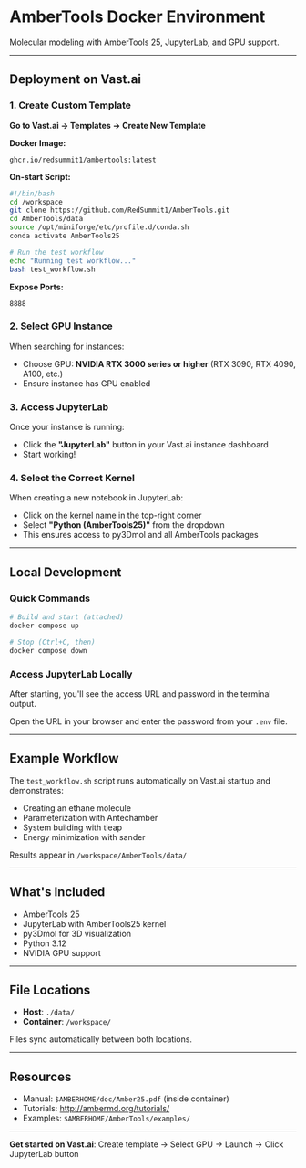# AmberTools Docker Environment

Molecular modeling with AmberTools 25, JupyterLab, and GPU support.

---

## Deployment on Vast.ai

### 1. Create Custom Template

**Go to Vast.ai → Templates → Create New Template**

**Docker Image:**
```
ghcr.io/redsummit1/ambertools:latest
```

**On-start Script:**
```bash
#!/bin/bash
cd /workspace
git clone https://github.com/RedSummit1/AmberTools.git
cd AmberTools/data
source /opt/miniforge/etc/profile.d/conda.sh
conda activate AmberTools25

# Run the test workflow
echo "Running test workflow..."
bash test_workflow.sh
```

**Expose Ports:**
```
8888
```

### 2. Select GPU Instance

When searching for instances:
- Choose GPU: **NVIDIA RTX 3000 series or higher** (RTX 3090, RTX 4090, A100, etc.)
- Ensure instance has GPU enabled

### 3. Access JupyterLab

Once your instance is running:
- Click the **"JupyterLab"** button in your Vast.ai instance dashboard
- Start working!

### 4. Select the Correct Kernel

When creating a new notebook in JupyterLab:
- Click on the kernel name in the top-right corner
- Select **"Python (AmberTools25)"** from the dropdown
- This ensures access to py3Dmol and all AmberTools packages

---

## Local Development

### Quick Commands
```bash
# Build and start (attached)
docker compose up

# Stop (Ctrl+C, then)
docker compose down
```

### Access JupyterLab Locally

After starting, you'll see the access URL and password in the terminal output.

Open the URL in your browser and enter the password from your `.env` file.

---

## Example Workflow

The `test_workflow.sh` script runs automatically on Vast.ai startup and demonstrates:
- Creating an ethane molecule
- Parameterization with Antechamber
- System building with tleap
- Energy minimization with sander

Results appear in `/workspace/AmberTools/data/`

---

## What's Included

- AmberTools 25
- JupyterLab with AmberTools25 kernel
- py3Dmol for 3D visualization
- Python 3.12
- NVIDIA GPU support

---

## File Locations

- **Host**: `./data/`
- **Container**: `/workspace/`

Files sync automatically between both locations.

---

## Resources

- Manual: `$AMBERHOME/doc/Amber25.pdf` (inside container)
- Tutorials: http://ambermd.org/tutorials/
- Examples: `$AMBERHOME/AmberTools/examples/`

---

**Get started on Vast.ai**: Create template → Select GPU → Launch → Click JupyterLab button
